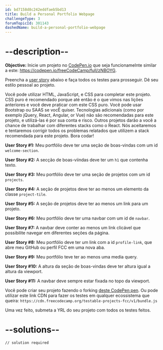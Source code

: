 ```yaml
---
id: bd7158d8c242eddfaeb5bd13
title: Build a Personal Portfolio Webpage
challengeType: 3
forumTopicId: 301143
dashedName: build-a-personal-portfolio-webpage
---
```


# --description--

**Objective:** Inicie um projeto no [CodePen.io](https://codepen.io) que seja funcionamelnte similar a este: <https://codepen.io/freeCodeCamp/full/zNBOYG>.

Preencha a [user story](https://en.wikipedia.org/wiki/User_story) abaixo e faça todos os testes para prosseguir. Dê seu estilo pessoal ao projeto.

Você pode utilizar HTML, JavaScript, e CSS para completar este projeto. CSS puro é recomendado porque até então é o que vimos nas lições anteriores e você deve praticar com este CSS puro. Você pode usar Bootstrap ou SAAS se vocÊ quiser. Tecnologias adicionais (como por exemplo jQuery, React, Angular, or Vue) não são recomendadas para este projeto, e utilizá-las é por sua conta e risco. Outros projetos darão a você a chance de trabalhar com diferentes stacks como o React. Nós aceitaremos e tentaremos corrigir todos os problemas relatados que utilizem a stack recomendada para este projeto. Bora codar!

**User Story #1:** Meu portfólio deve ter uma seção de boas-vindas com um id `welcome-section`.

**User Story #2:** A secção de boas-viindas deve ter um `h1` que contenha texto.

**User Story #3:** Meu portfólio deve ter uma seção de projetos com um id `projects`.

**User Story #4:** A seção de projetos deve ter ao menos um elemento da classe `project-tile`.

**User Story #5:** A seção de projetos deve ter ao menos um link para um projeto.

**User Story #6:** Meu portfólio deve ter uma navbar com um id de `navbar`.

**User Story #7:** A navbar deve conter ao menos um link clicável que possibilite navegar em diferentes seções da página.

**User Story #8:** Meu portfólio deve ter um link com a id `profile-link`, que abre meu GitHub ou perfil FCC em uma nova aba.

**User Story #9:** Meu portfólio teve ter ao menos uma media query.

**User Story #10:** A altura da seção de boas-vindas deve ter altura igual a altura da viewport.

**User Story #11:** A navbar deve sempre estar fixada no topo da viewport.

Você pode criar seu projeto fazendo o forking [deste CodePen pen](https://codepen.io/freeCodeCamp/pen/MJjpwO). Ou pode utilizar este link CDN para fazer os testes em qualquer ecossistema que queira: `https://cdn.freecodecamp.org/testable-projects-fcc/v1/bundle.js`

Uma vez feito, submeta a YRL do seu projeto com todos os testes feitos.

# --solutions--

```html
// solution required
```
